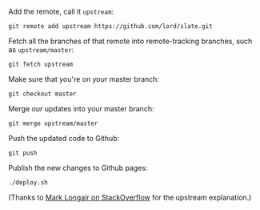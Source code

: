Add the remote, call it `upstream`:

    git remote add upstream https://github.com/lord/slate.git

Fetch all the branches of that remote into remote-tracking branches, such as `upstream/master`:

    git fetch upstream

Make sure that you're on _your_ master branch:

    git checkout master

Merge _our_ updates into your master branch:

    git merge upstream/master

Push the updated code to Github:

    git push

Publish the new changes to Github pages:

    ./deploy.sh

(Thanks to [Mark Longair on StackOverflow](http://stackoverflow.com/questions/7244321/how-to-update-github-forked-repository) for the upstream explanation.)